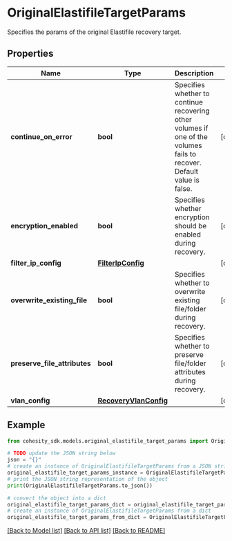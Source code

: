 # OriginalElastifileTargetParams

Specifies the params of the original Elastifile recovery target.

## Properties

Name | Type | Description | Notes
------------ | ------------- | ------------- | -------------
**continue_on_error** | **bool** | Specifies whether to continue recovering other volumes if one of the volumes fails to recover. Default value is false. | [optional] 
**encryption_enabled** | **bool** | Specifies whether encryption should be enabled during recovery. | [optional] 
**filter_ip_config** | [**FilterIpConfig**](FilterIpConfig.md) |  | [optional] 
**overwrite_existing_file** | **bool** | Specifies whether to overwrite existing file/folder during recovery. | [optional] 
**preserve_file_attributes** | **bool** | Specifies whether to preserve file/folder attributes during recovery. | [optional] 
**vlan_config** | [**RecoveryVlanConfig**](RecoveryVlanConfig.md) |  | [optional] 

## Example

```python
from cohesity_sdk.models.original_elastifile_target_params import OriginalElastifileTargetParams

# TODO update the JSON string below
json = "{}"
# create an instance of OriginalElastifileTargetParams from a JSON string
original_elastifile_target_params_instance = OriginalElastifileTargetParams.from_json(json)
# print the JSON string representation of the object
print(OriginalElastifileTargetParams.to_json())

# convert the object into a dict
original_elastifile_target_params_dict = original_elastifile_target_params_instance.to_dict()
# create an instance of OriginalElastifileTargetParams from a dict
original_elastifile_target_params_from_dict = OriginalElastifileTargetParams.from_dict(original_elastifile_target_params_dict)
```
[[Back to Model list]](../README.md#documentation-for-models) [[Back to API list]](../README.md#documentation-for-api-endpoints) [[Back to README]](../README.md)


